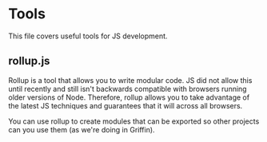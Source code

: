 # Tools
This file covers useful tools for JS development.

## rollup.js
Rollup is a tool that allows you to write modular code. JS did not allow this until recently and still isn't backwards compatible with browsers running older versions of Node. Therefore, rollup allows you to take advantage of the latest JS techniques and guarantees that it will across all browsers.

You can use rollup to create modules that can be exported so other projects can you use them (as we're doing in Griffin).
